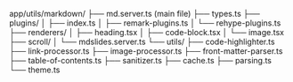 app/utils/markdown/
├── md.server.ts (main file)
├── types.ts
├── plugins/
│   ├── index.ts
│   ├── remark-plugins.ts
│   └── rehype-plugins.ts
├── renderers/
│   ├── heading.tsx
│   ├── code-block.tsx
│   └── image.tsx
├── scroll/
│   └── mdslides.server.ts
└── utils/
    ├── code-highlighter.ts
    ├── link-processor.ts
    ├── image-processor.ts
    ├── front-matter-parser.ts
    ├── table-of-contents.ts
    ├── sanitizer.ts
    ├── cache.ts
    ├── parsing.ts
    └── theme.ts